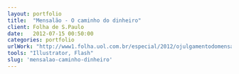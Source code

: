 ```yaml
---
layout: portfolio
title:  "Mensalão - O caminho do dinheiro"
client: Folha de S.Paulo
date:   2012-07-15 00:50:00
categories: portfolio
urlWork: "http://www1.folha.uol.com.br/especial/2012/ojulgamentodomensalao/ojulgamento/o_caminho_do_dinheiro.shtml"
tools: "Illustrator, Flash"
slug: 'mensalao-caminho-dinheiro'
---
```

